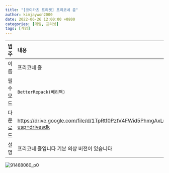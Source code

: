 ```yaml
---
title: "[코이카츠 프리셋] 프리코네 쥰"
author: kimjaywon2000
date: 2022-06-26 12:00:00 +0800
categories: [게임, 프리셋]
tags: [게임]
---
```


| 범주             | 내용            |
|:----------------|:---------------|
| 이름             | 프리코네 쥰  |
| 필수 모드         | `BetterRepack(베리팩)`       |
| 다운로드          | <https://drive.google.com/file/d/1TpRtf0PztV4FWid5PhmgAxLuHLc80BAK/view?usp=drivesdk> |
| 설명             | 프리코네 쥰입니다 기본 의상 버전이 있습니다   |

![91468060_p0](https://user-images.githubusercontent.com/76558033/175808047-19289770-bc4d-40e0-9a5f-73ac9bb3d822.png)
